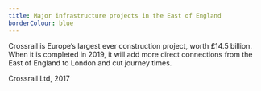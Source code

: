 ```yaml
---
title: Major infrastructure projects in the East of England
borderColour: blue
---
```

Crossrail is Europe’s largest ever construction project, worth £14.5 billion. When it is completed in 2019, it will add more direct connections from the East of England to London and cut journey times.


Crossrail Ltd, 2017